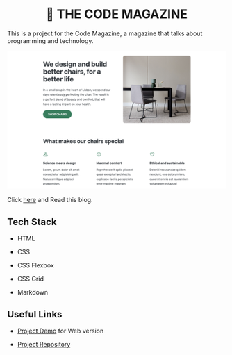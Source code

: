 <h1 align="center">📘 THE CODE MAGAZINE</h1>

This is a project for the Code Magazine, a magazine that talks about programming and technology.

![Behance](./hero.png)

Click [here](https://blog-post-rajeev.netlify.app/) and Read this blog.

## Tech Stack

- HTML

- CSS

- CSS Flexbox

- CSS Grid

- Markdown

## Useful Links

- [Project Demo](https://blog-post-rajeev.netlify.app/) for Web version

- [Project Repository](https://github.com/Rajeevjewar/Table-Shop.git)

